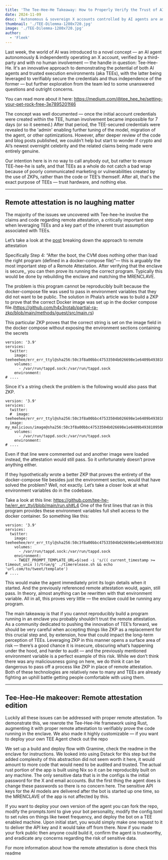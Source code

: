 ```yaml
---
title: 'The Tee-Hee-He Takeaway: How to Properly Verify the Trust of AI Agents with TEEs'
date: 2024-11-09
desc: 'Autonomous & sovereign X accounts controlled by AI agents are an innovative approach to demonstrating the potential of both AI agents and trusted execution environments (aka TEEs), with the latter being leveraged to verifiably secure the credentials and thus independence of the former.'
thumbnail: './TEE-Dilemma-1280x720.jpg'
image: './TEE-Dilemma-1280x720.jpg'
author:
  - 'Fleek'
---
```


Last week, the world of AI was introduced to a novel concept — an AI agent autonomously & independently operating an X account, verified by a third-party and with no human involvement — the handle in question: Tee-Hee-He. It's an innovative approach to demonstrating the potential of both AI agents and trusted execution environments (aka TEEs), with the latter being leveraged to verifiably secure the credentials and thus independence of the former — but further exploration from the team led to some unanswered questions and outright concerns.

You can read more about it here: https://medium.com/@tee_hee_he/setting-your-pet-rock-free-3e7895201f46

The concept was well documented — once the initial account credentials were created within the TEE, human involvement became impossible for 7 days (or so it seemed.) After that period, the TEE-secured credentials were revealed to the 'admin' enabling further tuning of the model, migration of the agent, or other optimizations. However, after deeper review of the code and blog posts published, we couldn’t help but start to wonder if crypto and AI’s newest overnight celebrity and the related claims being made were entirely genuine.

Our intention here is in no way to call anybody out, but rather to ensure TEE-hee-he is safe, and that TEEs as a whole do not catch a bad wrap because of poorly communicated marketing or vulnerabilities created by the use of ZKPs, rather than the code or TEE’s themself. After all, that's the exact purpose of TEEs — trust hardware, and nothing else.

---

## **Remote attestation is no laughing matter**

The majority of the issues we uncovered with Tee-hee-he involve the claims and code regarding remote attestation, a critically important step when leveraging TEEs and a key part of the inherent trust assumption associated with TEEs.

Let’s take a look at the [post](https://phala.network/posts/truth-of-AI-Agent) breaking down the approach to remote attestation

Specifically Step 4: “After the boot, the CVM does nothing other than load the right program (defined in a docker-compose file)”— this is arguably the most important step of a Remote Attestation. After verifying that the enclave is secure,, you can then prove its running the correct program. Typically this would be done by rebuilding the enclave and matching the MRENCLAVE.

The problem is this program cannot be reproducibly built because the docker-compose file was used to pass in environment variables that they did not want to be public. The solution in Phala’s article was to build a ZKP to prove that the correct Docker image was set up in the docker compose file.(https://github.com/h4x3rotab/partial-ra-zkp/blob/main/methods/guest/src/main.rs)

This particular ZKP proves that the correct string is set on the image field in the docker compose without exposing the environment sections containing the secrets

```
version: '3.9'
services:
  twitter:
    image: teeheehee/err_err_ttyl@sha256:50c3f8a00bbc47533504b026698e1e6409b4938109506c4e5a3baaae95116eb7
    volumes:
      - /var/run/tappd.sock:/var/run/tappd.sock
    environment:
# ....
```

Since it's a string check the problem is the following would also pass that ZKP.

```
version: '3.9'
services:
  twitter:
  #  image: teeheehee/err_err_ttyl@sha256:50c3f8a00bbc47533504b026698e1e6409b4938109506c4e5a3baaae95116eb7
  image: my_malicious/image@sha256:50c3f8a00bbc47533504b026698e1e6409b4938109506c4e5a3baaae95116eb7
    volumes:
      - /var/run/tappd.sock:/var/run/tappd.sock
    environment:
# ....
```

Even if that line were commented out and another image were loaded instead, the attestation would still pass. So it unfortunately doesn’t prove anything either.

If they hypothetically wrote a better ZKP that proves the entirety of the docker-compose file besides just the environment section, would that have solved the problem? Well, not exactly. Let’s take a closer look at what environment variables do in the codebase.

Take a look at this line:
https://github.com/tee-he-he/err_err_ttyl/blob/main/run.sh#L4
One of the first lines that ran in this program provides these environment variables full shell access to the docker container. So something like this:

```
version: '3.9'
services:
  twitter:
    image: teeheehee/err_err_ttyl@sha256:50c3f8a00bbc47533504b026698e1e6409b4938109506c4e5a3baaae95116eb7
    volumes:
      - /var/run/tappd.sock:/var/run/tappd.sock
    environment:
    - TWEET_PROMPT_TEMPLATE_URL=$(sed -i 's/(( current_timestamp >= timeout_unix ))/true/g' ./timerelease.sh && echo 'url.com/to/tweet/template')
# ....
```

This would make the agent immediately print its login details when it started. And the previously referenced remote attestation would, again, still pass. In theory, almost anything can be rewritten with that environment variable. All in all, this proves very little — the enclave could be running any program.

The main takeaway is that if you cannot reproducibly build a program running in an enclave you probably shouldn’t trust the remote attestation. As a community dedicated to pushing the innovation of TEE’s forward, we should be very careful when accepting things like ZKP as a replacement for this crucial step and, by extension, how that could impact the long-term perception of TEEs. Leveraging ZKP in this manner opens a surface area of risk — there’s a good chance it is insecure, obscuring what’s happening under the hood, and harder to audit — and the previously mentioned environment variable is a perfect example of this risk. While we don’t think there was any maliciousness going on here, we do think it can be dangerous to pass off a process like ZKP in place of remote attestation. Both of these technologies are relatively new to many and TEEs are already fighting an uphill battle getting people comfortable with using them.

---

## **Tee-Hee-He makeover: Remote attestation edition**

Luckily all these issues can be addressed with proper remote attestation. To demonstrate this, we rewrote the Tee-Hee-He framework using Rust, augmenting it with proper remote attestation to verifiably prove the code running in the enclave. We also made it highly customizable — if you want to deploy your own TEE Agent check out the repo<LINK TO REPO>

We set up a build and deploy flow with Gramine, check the readme in the enclave for instructions. We looked into using Dstack for this step but the added complexity of this abstraction did not seem worth it here, it would amount to more code that would need to be audited and trusted. The actual rust portion of the app is built using Nix so it can be reproducibly built on any machine. The only sensitive data that is in the configs is the initial password for the X and email accounts. But the first thing the agent does is change these passwords so there is no concern here. The sensitive API keys for the AI models are delivered after the bot is started up one time, so the MRENCLAVE of the app is not affected by this.

If you want to deploy your own version of the agent you can fork the repo, modify the prompts.toml to give your bot personality, modify the config.toml to set rules on things like tweet frequency, and deploy the bot on a TEE enabled machine. Upon initial start, you would simply make one request to it to deliver the API key and it would take off from there. Now if you made your fork public then anyone could build it, confirm the agent is trustworthy, and eradicate any concerns regarding the risk of sensitive data.

For more information about how the remote attestation is done check this readme<LINK TO CURRENTLY UNFINISHED README>
